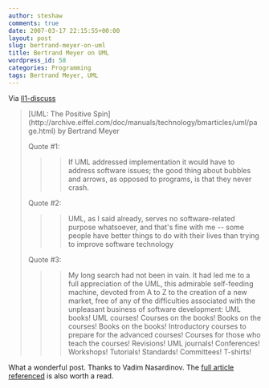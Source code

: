 ```yaml
---
author: steshaw
comments: true
date: 2007-03-17 22:15:55+00:00
layout: post
slug: bertrand-meyer-on-uml
title: Bertrand Meyer on UML
wordpress_id: 58
categories: Programming
tags: Bertrand Meyer, UML
---
```


Via [ll1-discuss](http://article.gmane.org/gmane.comp.lang.lightweight/4396)





<blockquote>[UML: The Positive Spin](http://archive.eiffel.com/doc/manuals/technology/bmarticles/uml/page.html)
by Bertrand Meyer

Quote #1:


> 
> <blockquote>If UML addressed implementation it would have to address software issues; the good thing about bubbles and arrows, as opposed to programs, is that they never crash.</blockquote>
> 
> 

Quote #2:


> 
> <blockquote>UML, as I said already, serves no software-related purpose whatsoever, and that's fine with me -- some people have better things to do with their lives than trying to improve software technology</blockquote>
> 
> 

Quote #3:


> 
> <blockquote>My long search had not been in vain. It had led me to a full appreciation of the UML, this admirable self-feeding machine, devoted from A to Z to the creation of a new market, free of any of the difficulties associated with the unpleasant business of software development: UML books! UML courses! Courses on the books! Books on the courses! Books on the books! Introductory courses to prepare for the advanced courses! Courses for those who teach the courses! Revisions! UML journals! Conferences!  Workshops! Tutorials! Standards! Committees! T-shirts!</blockquote>
> 
> 
</blockquote>




What a wonderful post. Thanks to Vadim Nasardinov. The [full article referenced](http://archive.eiffel.com/doc/manuals/technology/bmarticles/uml/page.html) is also worth a read.
